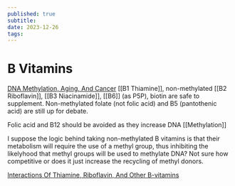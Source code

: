 ```yaml
---
published: true
subtitle:
date: 2023-12-26
tags: 
---
```


# B Vitamins
[DNA Methylation, Aging, And Cancer](https://raypeatforum.com/community/threads/dna-methylation-aging-and-cancer.2815/post-136950)
[[B1 Thiamine]], non-methylated [[B2 Riboflavin]], [[B3 Niacinamide]], [[B6]] (as P5P), biotin are safe to supplement. Non-methylated folate (not folic acid) and B5 (pantothenic acid) are still up for debate.

Folic acid and B12 should be avoided as they increase DNA [[Methylation]]

I suppose the logic behind taking non-methylated B vitamins is that their metabolism will require the use of a methyl group, thus inhibiting the likelyhood that methyl groups will be used to methylate DNA? Not sure how competitive or does it just increase the recycling of methyl donors.

[Interactions Of Thiamine, Riboflavin, And Other B-vitamins](https://raypeatforum.com/community/threads/interactions-of-thiamine-riboflavin-and-other-b-vitamins.16423/)